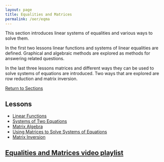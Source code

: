 ```yaml
---
layout: page
title: Equalities and Matrices 
permalink: /oer/eqma
---
```



<p>
This section introduces linear systems of equalities and various ways to solve them.
</p>

<p>
In the first two lessons linear functions and systems of linear equalities are defined.
Graphical and algebraic methods are explored as methods for answering related questions.
</p>

<p>
In the last three lessons matrices and different ways they can be used to solve systems of equations are introduced. 
Two ways that are explored are row reduction and matrix inversion.
</p>

<a href="/oer/#sections">
Return to Sections
</a>


<h2>
Lessons
</h2>
<ul>
  <li><a href="1">Linear Functions</a></li>
  <li><a href="2">Systems of Two Equations</a></li>
  <li><a href="3">Matrix Algebra</a></li>
  <li><a href="4">Using Matrices to Solve Systems of Equations</a></li>
  <li><a href="5">Matrix Inversion</a></li>
</ul>

<h2>
<a class="external" href="https://www.youtube.com/playlist?list=PL__PFqWLeiTQ-71r41QESAkJ6gZBoIwJD">
Equalities and Matrices video playlist
</a>
</h2>

